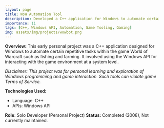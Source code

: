 ```yaml
---
layout: page
title: WoW Automation Tool
description: Developed a C++ application for Windows to automate certain tasks in the game World of Warcraft, interacting with the Windows API.
importance: 11
tags: [C++, Windows API, Automation, Game Tooling, Gaming]
img: assets/img/projects/wowbot.png
---
```


**Overview:**
This early personal project was a C++ application designed for Windows to automate certain repetitive tasks within the game World of Warcraft such as fishing and farming. It involved using the Windows API for interacting with the game environment at a system level.

*Disclaimer: This project was for personal learning and exploration of Windows programming and game interaction. Such tools can violate game Terms of Service.*

**Technologies Used:**
*   Language: C++
*   APIs: Windows API

**Role:** Solo Developer (Personal Project)
**Status:** Completed (2008), Not currently maintained.
